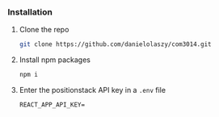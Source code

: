 ### Installation

1. Clone the repo
   ```sh
   git clone https://github.com/danielolaszy/com3014.git
   ```
2. Install npm packages
   ```sh
   npm i
   ```
3. Enter the positionstack API key in a `.env` file
   ```JS
   REACT_APP_API_KEY=
   ```
